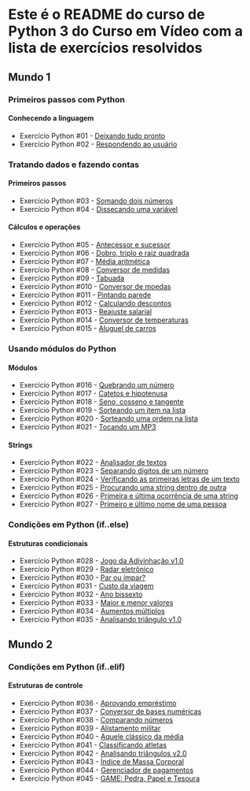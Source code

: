 # Este é o README do curso de Python 3 do Curso em Vídeo com a lista de exercícios resolvidos

## Mundo 1

### Primeiros passos com Python
#### Conhecendo a linguagem

- Exercício Python #01 - [Deixando tudo pronto](https://github.com/Malvon/Curso-em-video-Python/blob/main/Mundo%201/Aula%205%20%E2%80%93%20Instalando%20o%20PyCharm%20e%20o%20QPython3/Desafio001.py)
- Exercício Python #02 - [Respondendo ao usuário](https://github.com/Malvon/Curso-em-video-Python/blob/main/Mundo%201/Aula%205%20%E2%80%93%20Instalando%20o%20PyCharm%20e%20o%20QPython3/Desafio002.py)

### Tratando dados e fazendo contas
#### Primeiros passos

- Exercício Python #03 - [Somando dois números](https://github.com/Malvon/Curso-em-video-Python/blob/main/Mundo%201/Aula%206%20%E2%80%93%20Tipos%20Primitivos%20e%20Sa%C3%ADda%20de%20Dados/Desafio003.py)
- Exercício Python #04 - [Dissecando uma variável](https://github.com/Malvon/Curso-em-video-Python/blob/main/Mundo%201/Aula%206%20%E2%80%93%20Tipos%20Primitivos%20e%20Sa%C3%ADda%20de%20Dados/Desafio004.py)

#### Cálculos e operações

- Exercício Python #05 - [Antecessor e sucessor](https://github.com/Malvon/Curso-em-video-Python/blob/main/Mundo%201/Aula%207%20%E2%80%93%20Operadores%20Aritm%C3%A9ticos/Desafio005.py)
- Exercício Python #06 - [Dobro, triplo e raiz quadrada](https://github.com/Malvon/Curso-em-video-Python/blob/main/Mundo%201/Aula%207%20%E2%80%93%20Operadores%20Aritm%C3%A9ticos/Desafio006.py)
- Exercício Python #07 - [Média aritmética](https://github.com/Malvon/Curso-em-video-Python/blob/main/Mundo%201/Aula%207%20%E2%80%93%20Operadores%20Aritm%C3%A9ticos/Desafio007.py)
- Exercício Python #08 - [Conversor de medidas](https://github.com/Malvon/Curso-em-video-Python/blob/main/Mundo%201/Aula%207%20%E2%80%93%20Operadores%20Aritm%C3%A9ticos/Desafio008.py)
- Exercício Python #09 - [Tabuada](https://github.com/Malvon/Curso-em-video-Python/blob/main/Mundo%201/Aula%207%20%E2%80%93%20Operadores%20Aritm%C3%A9ticos/Desafio009.py)
- Exercício Python #010 - [Conversor de moedas](https://github.com/Malvon/Curso-em-video-Python/blob/main/Mundo%201/Aula%207%20%E2%80%93%20Operadores%20Aritm%C3%A9ticos/Desafio010.py)
- Exercício Python #011 - [Pintando parede](https://github.com/Malvon/Curso-em-video-Python/blob/main/Mundo%201/Aula%207%20%E2%80%93%20Operadores%20Aritm%C3%A9ticos/Desafio011.py)
- Exercício Python #012 - [Calculando descontos](https://github.com/Malvon/Curso-em-video-Python/blob/main/Mundo%201/Aula%207%20%E2%80%93%20Operadores%20Aritm%C3%A9ticos/Desafio012.py)
- Exercício Python #013 - [Reajuste salarial](https://github.com/Malvon/Curso-em-video-Python/blob/main/Mundo%201/Aula%207%20%E2%80%93%20Operadores%20Aritm%C3%A9ticos/Desafio013.py)
- Exercício Python #014 - [Conversor de temperaturas](https://github.com/Malvon/Curso-em-video-Python/blob/main/Mundo%201/Aula%207%20%E2%80%93%20Operadores%20Aritm%C3%A9ticos/Desafio014.py)
- Exercício Python #015 - [Aluguel de carros](https://github.com/Malvon/Curso-em-video-Python/blob/main/Mundo%201/Aula%207%20%E2%80%93%20Operadores%20Aritm%C3%A9ticos/Desafio015.py)

### Usando módulos do Python
#### Módulos

- Exercício Python #016 - [Quebrando um número](https://github.com/Malvon/Curso-em-video-Python/blob/main/Mundo%201/Aula%208%20%E2%80%93%20Utilizando%20M%C3%B3dulos/Desafio016.py)
- Exercício Python #017 - [Catetos e hipotenusa](https://github.com/Malvon/Curso-em-video-Python/blob/main/Mundo%201/Aula%208%20%E2%80%93%20Utilizando%20M%C3%B3dulos/Desafio017.py)
- Exercício Python #018 - [Seno, cosseno e tangente](https://github.com/Malvon/Curso-em-video-Python/blob/main/Mundo%201/Aula%208%20%E2%80%93%20Utilizando%20M%C3%B3dulos/Desafio018.py)
- Exercício Python #019 - [Sorteando um item na lista](https://github.com/Malvon/Curso-em-video-Python/blob/main/Mundo%201/Aula%208%20%E2%80%93%20Utilizando%20M%C3%B3dulos/Desafio019.py)
- Exercício Python #020 - [Sorteando uma ordem na lista](https://github.com/Malvon/Curso-em-video-Python/blob/main/Mundo%201/Aula%208%20%E2%80%93%20Utilizando%20M%C3%B3dulos/Desafio020.py)
- Exercício Python #021 - [Tocando um MP3](https://github.com/Malvon/Curso-em-video-Python/blob/main/Mundo%201/Aula%208%20%E2%80%93%20Utilizando%20M%C3%B3dulos/Desafio021.py)

#### Strings

- Exercício Python #022 - [Analisador de textos](https://github.com/Malvon/Curso-em-video-Python/blob/main/Mundo%201/Aula%209%20%E2%80%93%20Manipulando%20Texto/Desafio022.py)
- Exercício Python #023 - [Separando dígitos de um número](https://github.com/Malvon/Curso-em-video-Python/blob/main/Mundo%201/Aula%209%20%E2%80%93%20Manipulando%20Texto/Desafio023.py)
- Exercício Python #024 - [Verificando as primeiras letras de um texto](https://github.com/Malvon/Curso-em-video-Python/blob/main/Mundo%201/Aula%209%20%E2%80%93%20Manipulando%20Texto/Desafio024.py)
- Exercício Python #025 - [Procurando uma string dentro de outra](https://github.com/Malvon/Curso-em-video-Python/blob/main/Mundo%201/Aula%209%20%E2%80%93%20Manipulando%20Texto/Desafio025.py)
- Exercício Python #026 - [Primeira e última ocorrência de uma string](https://github.com/Malvon/Curso-em-video-Python/blob/main/Mundo%201/Aula%209%20%E2%80%93%20Manipulando%20Texto/Desafio026.py)
- Exercício Python #027 - [Primeiro e último nome de uma pessoa](https://github.com/Malvon/Curso-em-video-Python/blob/main/Mundo%201/Aula%209%20%E2%80%93%20Manipulando%20Texto/Desafio027.py)

### Condições em Python (if..else)
#### Estruturas condicionais

- Exercício Python #028 - [Jogo da Adivinhação v1.0](https://github.com/Malvon/Curso-em-video-Python/blob/main/Mundo%201/Aula%2010%20%E2%80%93%20Condi%C3%A7%C3%B5es%20(Parte%201)/Desafio028.py)
- Exercício Python #029 - [Radar eletrônico](https://github.com/Malvon/Curso-em-video-Python/blob/main/Mundo%201/Aula%2010%20%E2%80%93%20Condi%C3%A7%C3%B5es%20(Parte%201)/Desafio029.py)
- Exercício Python #030 - [Par ou ímpar?](https://github.com/Malvon/Curso-em-video-Python/blob/main/Mundo%201/Aula%2010%20%E2%80%93%20Condi%C3%A7%C3%B5es%20(Parte%201)/Desafio030.py)
- Exercício Python #031 - [Custo da viagem](https://github.com/Malvon/Curso-em-video-Python/blob/main/Mundo%201/Aula%2010%20%E2%80%93%20Condi%C3%A7%C3%B5es%20(Parte%201)/Desafio031.py)
- Exercício Python #032 - [Ano bissexto](https://github.com/Malvon/Curso-em-video-Python/blob/main/Mundo%201/Aula%2010%20%E2%80%93%20Condi%C3%A7%C3%B5es%20(Parte%201)/Desafio032.py)
- Exercício Python #033 - [Maior e menor valores](https://github.com/Malvon/Curso-em-video-Python/blob/main/Mundo%201/Aula%2010%20%E2%80%93%20Condi%C3%A7%C3%B5es%20(Parte%201)/Desafio033.py)
- Exercício Python #034 - [Aumentos múltiplos](https://github.com/Malvon/Curso-em-video-Python/blob/main/Mundo%201/Aula%2010%20%E2%80%93%20Condi%C3%A7%C3%B5es%20(Parte%201)/Desafio034.py)
- Exercício Python #035 - [Analisando triângulo v1.0](https://github.com/Malvon/Curso-em-video-Python/blob/main/Mundo%201/Aula%2010%20%E2%80%93%20Condi%C3%A7%C3%B5es%20(Parte%201)/Desafio035.py)

## Mundo 2

### Condições em Python (if..elif)
#### Estruturas de controle
- Exercício Python #036 - [Aprovando empréstimo](https://github.com/Malvon/Curso-em-video-Python/blob/main/Mundo%202/Aula%2012%20%E2%80%93%20Condi%C3%A7%C3%B5es%20Aninhadas/Desafio036.py)
- Exercício Python #037 - [Conversor de bases numéricas](https://github.com/Malvon/Curso-em-video-Python/blob/main/Mundo%202/Aula%2012%20%E2%80%93%20Condi%C3%A7%C3%B5es%20Aninhadas/Desafio037.py)
- Exercício Python #038 - [Comparando números](https://github.com/Malvon/Curso-em-video-Python/blob/main/Mundo%202/Aula%2012%20%E2%80%93%20Condi%C3%A7%C3%B5es%20Aninhadas/Desafio038.py)
- Exercício Python #039 - [Alistamento militar](https://github.com/Malvon/Curso-em-video-Python/blob/main/Mundo%202/Aula%2012%20%E2%80%93%20Condi%C3%A7%C3%B5es%20Aninhadas/Desafio039.py)
- Exercício Python #040 - [Aquele clássico da média](https://github.com/Malvon/Curso-em-video-Python/blob/main/Mundo%202/Aula%2012%20%E2%80%93%20Condi%C3%A7%C3%B5es%20Aninhadas/Desafio040.py)
- Exercício Python #041 - [Classificando atletas](https://github.com/Malvon/Curso-em-video-Python/blob/main/Mundo%202/Aula%2012%20%E2%80%93%20Condi%C3%A7%C3%B5es%20Aninhadas/Desafio041.py)
- Exercício Python #042 - [Analisando triângulos v2.0](https://github.com/Malvon/Curso-em-video-Python/blob/main/Mundo%202/Aula%2012%20%E2%80%93%20Condi%C3%A7%C3%B5es%20Aninhadas/Desafio042.py)
- Exercício Python #043 - [Índice de Massa Corporal](https://github.com/Malvon/Curso-em-video-Python/blob/main/Mundo%202/Aula%2012%20%E2%80%93%20Condi%C3%A7%C3%B5es%20Aninhadas/Desafio043.py)
- Exercício Python #044 - [Gerenciador de pagamentos](https://github.com/Malvon/Curso-em-video-Python/blob/main/Mundo%202/Aula%2012%20%E2%80%93%20Condi%C3%A7%C3%B5es%20Aninhadas/Desafio044.py)
- Exercício Python #045 - [GAME: Pedra, Papel e Tesoura](https://github.com/Malvon/Curso-em-video-Python/blob/main/Mundo%202/Aula%2012%20%E2%80%93%20Condi%C3%A7%C3%B5es%20Aninhadas/Desafio045.py)

